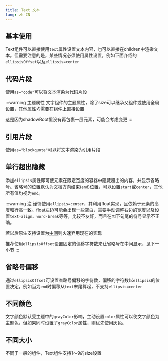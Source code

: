 ```yaml
---
title: Text 文本
lang: zh-CN
---
```


## 基本使用

Text组件可以直接使用`text`属性设置文本内容，也可以直接在children中渲染文本。但需要注意的是，某些情况必须使用属性设置，例如下面介绍的`ellipsisOffset`以及`ellipsis=center`

<!-- @Code:basicUsage -->

## 代码片段

使用`as="code"`可以将文本渲染为代码片段

:::warning 主题属性
文字组件的主题属性，除了size可以继承父组件或使用全局设置，其他属性均需要在组件上直接设置

这是因为shadowRoot里没有再包裹一层元素，可能会考虑变更
:::

<CompThemePanel comp="text" includeContrast :other="{ text: 'Code', as: 'code' }" />

## 引用片段

使用`as="blockquote"`可以将文本渲染为引用片段

<!-- @Code:blockquote -->

## 单行超出隐藏

添加`ellipsis`属性即可使元素在限定宽度的容器中隐藏超出的内容，并显示省略号。省略号的位置默认为文档方向结束(`end`)位置，可以设置`start`或`center`，其他所有值均视为`end`。

:::warning 注
谨慎使用`ellipsis=center`，其利用float实现，且依赖于元素的高度和行高一致。float左边可能会出现一些空白，需要手动调整右边的宽度以及设置`text-align`、`word-break`等等，比较不友好，而且在rtl下句尾的符号显示不正确。

若以后原生支持设置为[中间](https://github.com/w3c/csswg-drafts/issues/3937)则火速弃用现在的实现

推荐使用`ellipsisOffset`设置固定的偏移字符数来让省略号在中间显示，见下一小节
:::

<!-- @Code:ellipsis -->

## 省略号偏移

通过`ellipsisOffset`可设置省略号偏移的字符数，偏移的字符数以`ellipsis`的位置决定，例如当为`end`时偏移从`text`末尾算起，不支持`ellipsis=center`

<!-- @Code:ellipsisOffset -->


## 不同颜色

文字颜色默认受主题中的`grayColor`影响，主动设置`color`属性可以使文字颜色为主题色，但如果同时设置了`grayColor`属性，则优先使用灰色。

<!-- @Code:colors -->

## 不同大小

不同于一般的组件，Text组件支持1～9的size设置

<!-- @Code:sizes -->